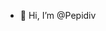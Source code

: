 - 👋 Hi, I’m @Pepidiv
<!---
Pepidiv/Pepidiv is a ✨ special ✨ repository because its `README.md` (this file) appears on your GitHub profile.
You can click the Preview link to take a look at your changes.
--->
